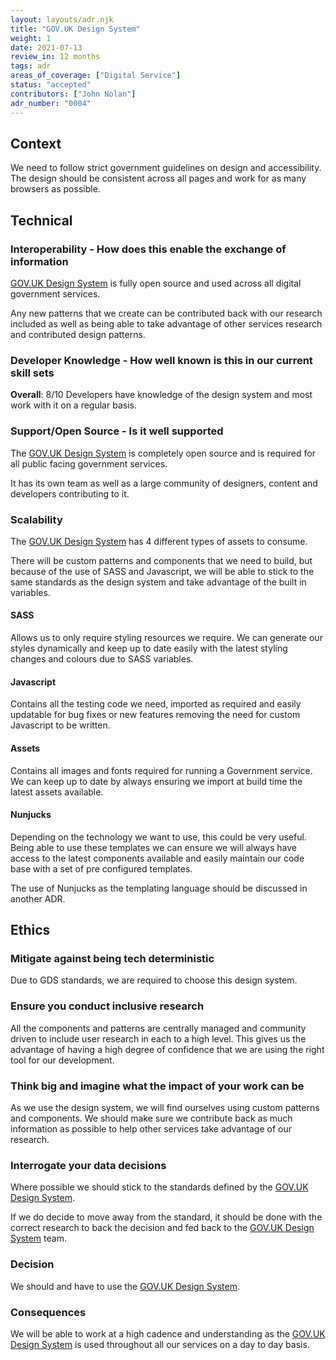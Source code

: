 ```yaml
---
layout: layouts/adr.njk
title: "GOV.UK Design System"
weight: 1
date: 2021-07-13
review_in: 12 months
tags: adr
areas_of_coverage: ["Digital Service"]
status: "accepted"
contributors: ["John Nolan"]
adr_number: "0004"
---
```


## Context

We need to follow strict government guidelines on design and accessibility. The design should be consistent across all pages and work for as many browsers as possible.

## Technical

### Interoperability - How does this enable the exchange of information

[GOV.UK Design System](https://design-system.service.gov.uk/) is fully open source and used across all digital government services.

Any new patterns that we create can be contributed back with our research included as well as being able to take advantage of other services research and contributed design patterns.

### Developer Knowledge - How well known is this in our current skill sets

**Overall**: 8/10
Developers have knowledge of the design system and most work with it on a regular basis.

### Support/Open Source - Is it well supported

The [GOV.UK Design System](https://design-system.service.gov.uk/) is completely open source and is required for all public facing government services.

It has its own team as well as a large community of designers, content and developers contributing to it.

### Scalability

The [GOV.UK Design System](https://design-system.service.gov.uk/) has 4 different types of assets to consume.

There will be custom patterns and components that we need to build, but because of the use of SASS and Javascript, we will be able to stick to the same standards as the design system and take advantage of the built in variables.

#### SASS

Allows us to only require styling resources we require. We can generate our styles dynamically and keep up to date easily with the latest styling changes and colours due to SASS variables.

#### Javascript

Contains all the testing code we need, imported as required and easily updatable for bug fixes or new features removing the need for custom Javascript to be written.

#### Assets

Contains all images and fonts required for running a Government service. We can keep up to date by always ensuring we import at build time the latest assets available.

#### Nunjucks

Depending on the technology we want to use, this could be very useful. Being able to use these templates we can ensure we will always have access to the latest components available and easily maintain our code base with a set of pre configured templates.

The use of Nunjucks as the templating language should be discussed in another ADR.

## Ethics

### Mitigate against being tech deterministic

Due to GDS standards, we are required to choose this design system.

### Ensure you conduct inclusive research

All the components and patterns are centrally managed and community driven to include user research in each to a high level. This gives us the advantage of having a high degree of confidence that we are using the right tool for our development.

### Think big and imagine what the impact of your work can be

As we use the design system, we will find ourselves using custom patterns and components. We should make sure we contribute back as much information as possible to help other services take advantage of our research.

### Interrogate your data decisions

Where possible we should stick to the standards defined by the [GOV.UK Design System](https://design-system.service.gov.uk/).

If we do decide to move away from the standard, it should be done with the correct research to back the decision and fed back to the [GOV.UK Design System](https://design-system.service.gov.uk/) team.

### Decision

We should and have to use the [GOV.UK Design System](https://design-system.service.gov.uk/).

### Consequences

We will be able to work at a high cadence and understanding as the [GOV.UK Design System](https://design-system.service.gov.uk/) is used throughout all our services on a day to day basis.

